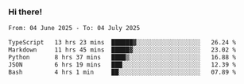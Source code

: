 ### Hi there!

<!--START_SECTION:waka-->

```txt
From: 04 June 2025 - To: 04 July 2025

TypeScript   13 hrs 23 mins  ██████▓░░░░░░░░░░░░░░░░░░   26.24 %
Markdown     11 hrs 45 mins  █████▓░░░░░░░░░░░░░░░░░░░   23.02 %
Python       8 hrs 37 mins   ████▒░░░░░░░░░░░░░░░░░░░░   16.88 %
JSON         6 hrs 19 mins   ███░░░░░░░░░░░░░░░░░░░░░░   12.39 %
Bash         4 hrs 1 min     ██░░░░░░░░░░░░░░░░░░░░░░░   07.89 %
```

<!--END_SECTION:waka-->

